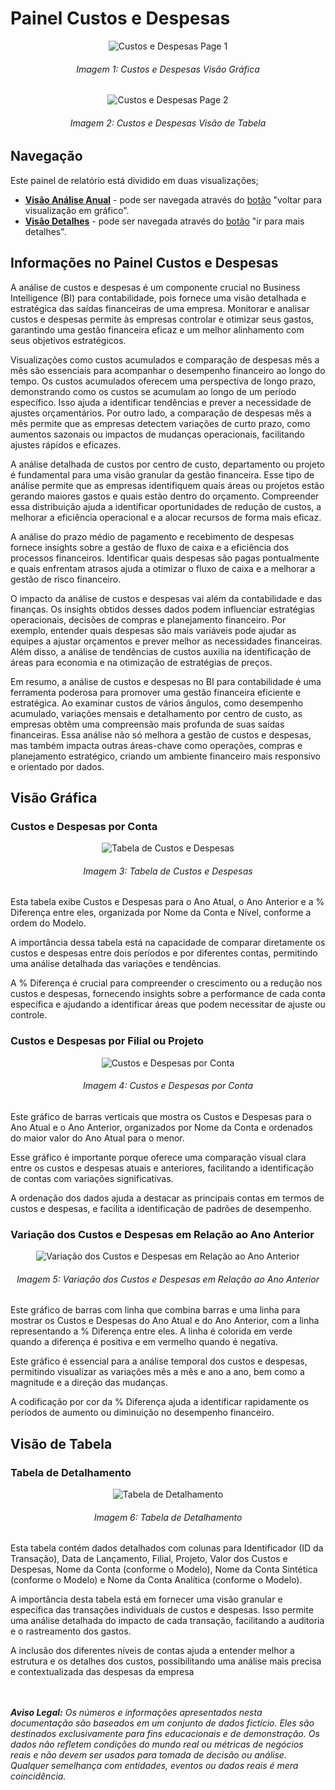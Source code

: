 # Painel Custos e Despesas

<p><div align="center">
  <img src="../../assets/con/con_ced_page1.png" alt="Custos e Despesas Page 1">
  <h6>Imagem 1: Custos e Despesas Visão Gráfica</h6>
  <img src="../../assets/con/con_ced_page2.png" alt="Custos e Despesas Page 2">
  <h6>Imagem 2: Custos e Despesas Visão de Tabela</h6>
</div></p>

## Navegação

Este painel de relatório está dividido em duas visualizações;

- **[Visão Análise Anual](https://idea-technology-it.github.io/docs-idea/contabilidade/custos_e_despesas/#visao-analise-anual)** - pode ser navegada através do [botão](https://idea-technology-it.github.io/docs-idea/contabilidade/intro/#botoes-para-diferentes-visoes) "voltar para visualização em gráfico".
- **[Visão Detalhes](https://idea-technology-it.github.io/docs-idea/contabilidade/custos_e_despesas/#visao-detalhes)** - pode ser navegada através do [botão](https://idea-technology-it.github.io/docs-idea/contabilidade/intro/#botoes-para-diferentes-visoes) "ir para mais detalhes".

## Informações no Painel Custos e Despesas

A análise de custos e despesas é um componente crucial no Business Intelligence (BI) para contabilidade, pois fornece uma visão detalhada e estratégica das saídas financeiras de uma empresa. Monitorar e analisar custos e despesas permite às empresas controlar e otimizar seus gastos, garantindo uma gestão financeira eficaz e um melhor alinhamento com seus objetivos estratégicos.

Visualizações como custos acumulados e comparação de despesas mês a mês são essenciais para acompanhar o desempenho financeiro ao longo do tempo. Os custos acumulados oferecem uma perspectiva de longo prazo, demonstrando como os custos se acumulam ao longo de um período específico. Isso ajuda a identificar tendências e prever a necessidade de ajustes orçamentários. Por outro lado, a comparação de despesas mês a mês permite que as empresas detectem variações de curto prazo, como aumentos sazonais ou impactos de mudanças operacionais, facilitando ajustes rápidos e eficazes.

A análise detalhada de custos por centro de custo, departamento ou projeto é fundamental para uma visão granular da gestão financeira. Esse tipo de análise permite que as empresas identifiquem quais áreas ou projetos estão gerando maiores gastos e quais estão dentro do orçamento. Compreender essa distribuição ajuda a identificar oportunidades de redução de custos, a melhorar a eficiência operacional e a alocar recursos de forma mais eficaz.

A análise do prazo médio de pagamento e recebimento de despesas fornece insights sobre a gestão de fluxo de caixa e a eficiência dos processos financeiros. Identificar quais despesas são pagas pontualmente e quais enfrentam atrasos ajuda a otimizar o fluxo de caixa e a melhorar a gestão de risco financeiro.

O impacto da análise de custos e despesas vai além da contabilidade e das finanças. Os insights obtidos desses dados podem influenciar estratégias operacionais, decisões de compras e planejamento financeiro. Por exemplo, entender quais despesas são mais variáveis pode ajudar as equipes a ajustar orçamentos e prever melhor as necessidades financeiras. Além disso, a análise de tendências de custos auxilia na identificação de áreas para economia e na otimização de estratégias de preços.

Em resumo, a análise de custos e despesas no BI para contabilidade é uma ferramenta poderosa para promover uma gestão financeira eficiente e estratégica. Ao examinar custos de vários ângulos, como desempenho acumulado, variações mensais e detalhamento por centro de custo, as empresas obtêm uma compreensão mais profunda de suas saídas financeiras. Essa análise não só melhora a gestão de custos e despesas, mas também impacta outras áreas-chave como operações, compras e planejamento estratégico, criando um ambiente financeiro mais responsivo e orientado por dados.

## Visão Gráfica

### Custos e Despesas por Conta

<div align="center">
  <img src="../../assets/con/con_ced_contas.png" alt="Tabela de Custos e Despesas">
  <h6>Imagem 3: Tabela de Custos e Despesas</h6>
</div>

Esta tabela exibe Custos e Despesas para o Ano Atual, o Ano Anterior e a % Diferença entre eles, organizada por Nome da Conta e Nível, conforme a ordem do Modelo. 

A importância dessa tabela está na capacidade de comparar diretamente os custos e despesas entre dois períodos e por diferentes contas, permitindo uma análise detalhada das variações e tendências. 

A % Diferença é crucial para compreender o crescimento ou a redução nos custos e despesas, fornecendo insights sobre a performance de cada conta específica e ajudando a identificar áreas que podem necessitar de ajuste ou controle.

### Custos e Despesas por Filial ou Projeto

<div align="center">
  <img src="../../assets/con/con_ced_ced.png" alt="Custos e Despesas por Conta">
  <h6>Imagem 4: Custos e Despesas por Conta</h6>
</div>

Este gráfico de barras verticais que mostra os Custos e Despesas para o Ano Atual e o Ano Anterior, organizados por Nome da Conta e ordenados do maior valor do Ano Atual para o menor. 

Esse gráfico é importante porque oferece uma comparação visual clara entre os custos e despesas atuais e anteriores, facilitando a identificação de contas com variações significativas. 

A ordenação dos dados ajuda a destacar as principais contas em termos de custos e despesas, e facilita a identificação de padrões de desempenho.

### Variação dos Custos e Despesas em Relação ao Ano Anterior

<div align="center">
  <img src="../../assets/con/con_ced_variacao.png" alt="Variação dos Custos e Despesas em Relação ao Ano Anterior">
  <h6>Imagem 5: Variação dos Custos e Despesas em Relação ao Ano Anterior</h6>
</div>

Este gráfico de barras com linha que combina barras e uma linha para mostrar os Custos e Despesas do Ano Atual e do Ano Anterior, com a linha representando a % Diferença entre eles. A linha é colorida em verde quando a diferença é positiva e em vermelho quando é negativa. 

Este gráfico é essencial para a análise temporal dos custos e despesas, permitindo visualizar as variações mês a mês e ano a ano, bem como a magnitude e a direção das mudanças. 

A codificação por cor da % Diferença ajuda a identificar rapidamente os períodos de aumento ou diminuição no desempenho financeiro.

## Visão de Tabela
### Tabela de Detalhamento

<div align="center">
  <img src="../../assets/con/con_ced_detalhes.png" alt="Tabela de Detalhamento">
  <h6>Imagem 6: Tabela de Detalhamento</h6>
</div>

Esta tabela contém dados detalhados com colunas para Identificador (ID da Transação), Data de Lançamento, Filial, Projeto, Valor dos Custos e Despesas, Nome da Conta (conforme o Modelo), Nome da Conta Sintética (conforme o Modelo) e Nome da Conta Analítica (conforme o Modelo). 

A importância desta tabela está em fornecer uma visão granular e específica das transações individuais de custos e despesas. Isso permite uma análise detalhada do impacto de cada transação, facilitando a auditoria e o rastreamento dos gastos. 

A inclusão dos diferentes níveis de contas ajuda a entender melhor a estrutura e os detalhes dos custos, possibilitando uma análise mais precisa e contextualizada das despesas da empresa


<br><br>
***Aviso Legal:** Os números e informações apresentados nesta documentação são baseados em um conjunto de dados fictício. Eles são destinados exclusivamente para fins educacionais e de demonstração. Os dados não refletem condições do mundo real ou métricas de negócios reais e não devem ser usados ​​para tomada de decisão ou análise. Qualquer semelhança com entidades, eventos ou dados reais é mera coincidência.*
